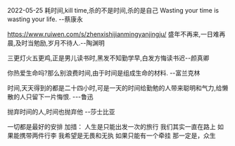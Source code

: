 
2022-05-25
耗时间,kill time,杀的不是时间,杀的是自己
Wasting your time is wasting your life.
--蔡康永

https://www.ruiwen.com/s/zhenxishijianmingyanjingju/
盛年不再来,一日难再晨,及时当勉励,岁月不待人.--陶渊明

三更灯火五更鸡,正是男儿读书时,黑发不知勤学早,白发方悔读书迟--颜真卿

你热爱生命吗?那么别浪费时间,由于时间是组成生命的材料. --富兰克林

时间,天天得到的都是二十四小时,可是一天的时间给勤勉的人带来聪明和气力,给懒散的人只留下一片悔恨. ---鲁迅

抛弃时间的人,时间也抛弃他 --莎士比亚


一切都是最好的安排   加措：
人生是只能出发一次的旅行
我们其实一直在路上
如果能携带两件行李
我希望是无畏和无执
如果只能有一个牵挂
那一定是，众生